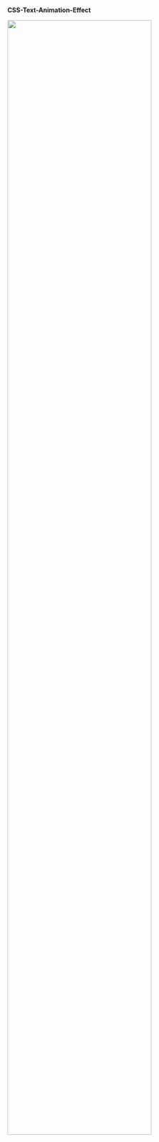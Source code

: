 ﻿# 
<h4>CSS-Text-Animation-Effect
 <span>
 <p>
<img width="80%" src="https://user-images.githubusercontent.com/75309502/203692563-8d180fcd-6922-4ca7-bf8f-c4a56e44fa4c.gif"/>

